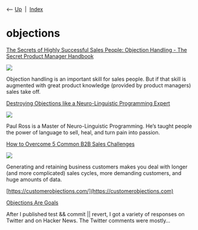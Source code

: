 <div class="nav">

⟵ [Up](index.html)  \|  [Index](index.html)

</div>

# objections

<div class="cards">

<div class="card">

<div class="card-title">

[The Secrets of Highly Successful Sales People: Objection Handling - The
Secret Product Manager
Handbook](https://secretpmhandbook.com/the-secrets-of-highly-successful-sales-people-objection-handling)

</div>

<div class="card-image">

[![](https://secretpmhandbook.com/wp-content/uploads/sites/13/2018/03/objection-handling-image.jpg)](https://secretpmhandbook.com/the-secrets-of-highly-successful-sales-people-objection-handling)

</div>

Objection handling is an important skill for sales people. But if that
skill is augmented with great product knowledge (provided by product
managers) sales take off.

</div>

<div class="card">

<div class="card-title">

[Destroying Objections like a Neuro-Linguistic Programming
Expert](https://predictablerevenue.com/blog/destroying-objections-like-a-neuro-linguistic-programming-expert)

</div>

<div class="card-image">

[![](https://predictablerevenue.com/wp-content/uploads/2021/05/Podcast-wordpress-post-199.jpg)](https://predictablerevenue.com/blog/destroying-objections-like-a-neuro-linguistic-programming-expert)

</div>

Paul Ross is a Master of Neuro-Linguistic Programming. He’s taught
people the power of language to sell, heal, and turn pain into passion.

</div>

<div class="card">

<div class="card-title">

[How to Overcome 5 Common B2B Sales
Challenges](https://predictablerevenue.com/blog/how-to-overcome-5-common-b2b-sales-challenges)

</div>

<div class="card-image">

[![](https://predictablerevenue.com/wp-content/uploads/2020/12/blog-Nahla-Davies-wordpress-dec-8.jpg)](https://predictablerevenue.com/blog/how-to-overcome-5-common-b2b-sales-challenges)

</div>

Generating and retaining business customers makes you deal with longer
(and more complicated) sales cycles, more demanding customers, and huge
amounts of data.

</div>

<div class="card">

<div class="card-title">

[https://customerobjections.com/](https://customerobjections.com)

</div>

</div>

<div class="card">

<div class="card-title">

[Objections Are
Goals](https://medium.com/@kentbeck_7670/objections-are-goals-9c9c2f27069)

</div>

After I published test && commit \|\| revert, I got a variety of
responses on Twitter and on Hacker News. The Twitter comments were
mostly…

</div>

</div>
